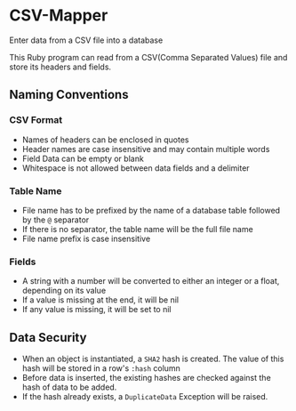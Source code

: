 # CSV-Mapper
Enter data from a CSV file into a database

This Ruby program can read from a CSV(Comma Separated Values) file and store its headers and fields.

## Naming Conventions

### CSV Format

+ Names of headers can be enclosed in quotes
+ Header names are case insensitive and may contain multiple words
+ Field Data can be empty or blank
+ Whitespace is not allowed between data fields and a delimiter

### Table Name

+ File name has to be prefixed by the name of a database table followed by the `@` separator
+ If there is no separator, the table name will be the full file name
+ File name prefix is case insensitive

### Fields

+ A string with a number will be converted to either an integer or a float, depending on its value
+ If a value is missing at the end, it will be nil
+ If any value is missing, it will be set to nil

## Data Security

+ When an object is instantiated, a `SHA2` hash is created. The value of this hash will be stored in a row's `:hash` column
+ Before data is inserted, the existing hashes are checked against the hash of data to be added.
+ If the hash already exists, a `DuplicateData` Exception will be raised.
